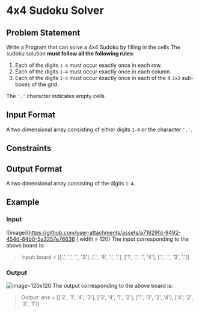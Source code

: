 # 4x4 Sudoku Solver
## Problem Statement
Write a Program that can solve a 4x4 Sudoku by filling in the cells
The sudoku solution **must follow all the following rules**:
1. Each of the digits `1-4` must occur exactly once in each row.
2. Each of the digits `1-4` must occur exactly once in each column.
3. Each of the digits `1-4` must occur exactly once in each of the 4 `2x2` sub-boxes of the grid.

The `'.'` character indicates empty cells

## Input Format
A two dimensional array consisting of either digits `1-4` or the character `'.'`.

## Constraints

## Output Format
A two dimensional array consisting of the digits `1-4`.

## Example
### Input
![image](https://github.com/user-attachments/assets/a71829fd-9492-454d-84b0-5a3257e76636 | width = 120)
The input corresponding to the above board is:
> Input: board = [['.', '.', '.', '3'], ['.', '4', '.', '.'], ['1', '.', '.', '4'], ['.', '.', '3', '.']]

### Output
![image](https://github.com/user-attachments/assets/1da70e00-7386-4aa1-969f-76a72200d473)=120x120
The output corresponding to the above board is:
> Output: ans = [['2', '1', '4', '3'], ['3', '4', '1', '2'], ['1', '3', '2', '4'], ['4', '2', '3', '1']]


